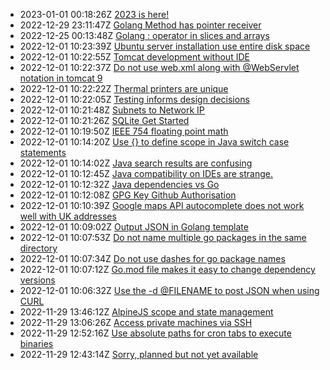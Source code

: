 * 2023-01-01 00:18:26Z [2023 is here!](../25)
* 2022-12-29 23:11:47Z [Golang Method has pointer receiver](../24)
* 2022-12-25 00:13:48Z [Golang : operator in slices and arrays](../23)
* 2022-12-01 10:23:39Z [Ubuntu server installation use entire disk space](../22)
* 2022-12-01 10:22:55Z [Tomcat development without IDE](../21)
* 2022-12-01 10:22:37Z [Do not use web.xml along with @WebServlet notation in tomcat 9](../20)
* 2022-12-01 10:22:22Z [Thermal printers are unique](../19)
* 2022-12-01 10:22:05Z [Testing informs design decisions](../18)
* 2022-12-01 10:21:48Z [Subnets to Network IP](../17)
* 2022-12-01 10:21:26Z [SQLite Get Started](../16)
* 2022-12-01 10:19:50Z [IEEE 754 floating point math](../15)
* 2022-12-01 10:14:20Z [Use {} to define scope in Java switch case statements](../14)
* 2022-12-01 10:14:02Z [Java search results are confusing](../13)
* 2022-12-01 10:12:45Z [Java compatibility on IDEs are strange.](../12)
* 2022-12-01 10:12:32Z [Java dependencies vs Go](../11)
* 2022-12-01 10:12:08Z [GPG Key Github Authorisation](../10)
* 2022-12-01 10:10:39Z [Google maps API autocomplete does not work well with UK addresses](../9)
* 2022-12-01 10:09:02Z [Output JSON in Golang template](../8)
* 2022-12-01 10:07:53Z [Do not name multiple go packages in the same directory](../7)
* 2022-12-01 10:07:34Z [Do not use dashes for go package names](../6)
* 2022-12-01 10:07:12Z [Go.mod file makes it easy to change dependency versions](../5)
* 2022-12-01 10:06:32Z [Use the -d @FILENAME to post JSON when using CURL](../4)
* 2022-11-29 13:46:12Z [AlpineJS scope and state management](../3)
* 2022-11-29 13:06:26Z [Access private machines via SSH](../2)
* 2022-11-29 12:52:16Z [Use absolute paths for cron tabs to execute binaries](../1)
* 2022-11-29 12:43:14Z [Sorry, planned but not yet available](../0)
